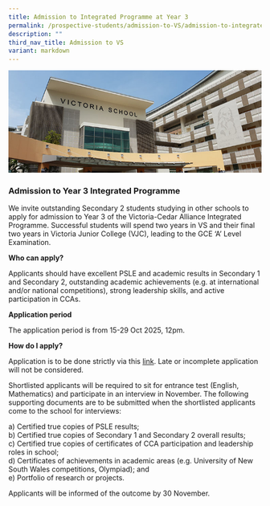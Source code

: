 ```yaml
---
title: Admission to Integrated Programme at Year 3
permalink: /prospective-students/admission-to-VS/admission-to-integrated-programme-at-year-3/
description: ""
third_nav_title: Admission to VS
variant: markdown
---
```

![](/images/admissions_header_photo.jpg)

### Admission to Year 3 Integrated Programme

We invite outstanding Secondary 2 students studying in other schools to apply for admission to Year 3 of the Victoria-Cedar Alliance Integrated Programme. Successful students will spend two years in VS and their final two years in Victoria Junior College (VJC), leading to the GCE ‘A’ Level Examination.

**Who can apply?**

Applicants should have excellent PSLE and academic results in Secondary 1 and Secondary 2, outstanding academic achievements (e.g. at international and/or national competitions), strong leadership skills, and active participation in CCAs.


**Application period**

The application period is from 15-29 Oct 2025, 12pm.


**How do I apply?**

Application is to be done strictly via this [link](https://form.gov.sg/5f8d2846e73546001174e8ac). Late or incomplete application will not be considered.

Shortlisted applicants will be required to sit for entrance test (English, Mathematics) and participate in an interview in November. The following supporting documents are to be submitted when the shortlisted applicants come to the school for interviews:

a) Certified true copies of PSLE results;   
b) Certified true copies of Secondary 1 and Secondary 2 overall results;   
c) Certified true copies of certificates of CCA participation and leadership roles in school;   
d) Certificates of achievements in academic areas (e.g. University of New South Wales competitions, Olympiad); and    
e) Portfolio of research or projects.

Applicants will be informed of the outcome by 30 November.